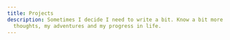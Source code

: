 ```yaml
---
title: Projects
description: Sometimes I decide I need to write a bit. Know a bit more about me, my
  thoughts, my adventures and my progress in life.
---
```

